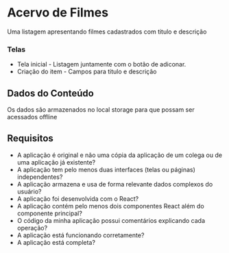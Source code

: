 # Acervo de Filmes

Uma listagem apresentando filmes cadastrados com titulo e descrição

### Telas

- Tela inicial - Listagem juntamente com o botão de adiconar.
- Criação do item - Campos para titulo e descrição

## Dados do Conteúdo

Os dados são armazenados no local storage para que possam ser acessados offline

## Requisitos
- A aplicação é original e não uma cópia da aplicação de um colega ou de uma aplicação já existente?
- A aplicação tem pelo menos duas interfaces (telas ou páginas) independentes?
- A aplicação armazena e usa de forma relevante dados complexos do usuário?
- A aplicação foi desenvolvida com o React?
- A aplicação contém pelo menos dois componentes React além do componente principal?
- O código da minha aplicação possui comentários explicando cada operação?
- A aplicação está funcionando corretamente?
- A aplicação está completa?